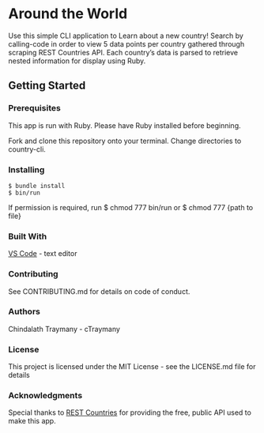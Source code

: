# Around the World

Use this simple CLI application to Learn about a new country! Search by calling-code in order to view 5 data points per country gathered through scraping REST Countries API. Each country’s data is parsed to retrieve nested information for display using Ruby.


## Getting Started
### Prerequisites
This app is run with Ruby. Please have Ruby installed before beginning.

Fork and clone this repository onto your terminal. Change directories to country-cli.

### Installing
    $ bundle install
    $ bin/run

If permission is required, run
    $ chmod 777 bin/run
or
    $ chmod 777 {path to file}

### Built With
[VS Code](https://code.visualstudio.com/) - text editor

### Contributing
See CONTRIBUTING.md for details on code of conduct.

### Authors
Chindalath Traymany -  cTraymany

### License
This project is licensed under the MIT License - see the LICENSE.md file for details

### Acknowledgments
Special thanks to [REST Countries](https://restcountries.eu/#api-endpoints-all) for providing the free, public API used to make this app.